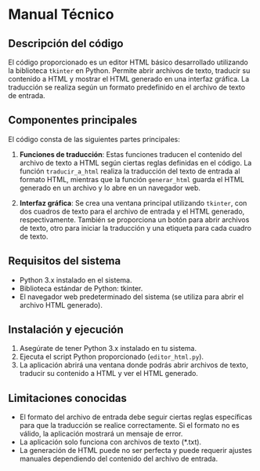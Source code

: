 # Manual Técnico

## Descripción del código

El código proporcionado es un editor HTML básico desarrollado utilizando la biblioteca `tkinter` en Python. Permite abrir archivos de texto, traducir su contenido a HTML y mostrar el HTML generado en una interfaz gráfica. La traducción se realiza según un formato predefinido en el archivo de texto de entrada.

## Componentes principales

El código consta de las siguientes partes principales:

1. **Funciones de traducción**: Estas funciones traducen el contenido del archivo de texto a HTML según ciertas reglas definidas en el código. La función `traducir_a_html` realiza la traducción del texto de entrada al formato HTML, mientras que la función `generar_html` guarda el HTML generado en un archivo y lo abre en un navegador web.

2. **Interfaz gráfica**: Se crea una ventana principal utilizando `tkinter`, con dos cuadros de texto para el archivo de entrada y el HTML generado, respectivamente. También se proporciona un botón para abrir archivos de texto, otro para iniciar la traducción y una etiqueta para cada cuadro de texto.

## Requisitos del sistema

- Python 3.x instalado en el sistema.
- Biblioteca estándar de Python: tkinter.
- El navegador web predeterminado del sistema (se utiliza para abrir el archivo HTML generado).

## Instalación y ejecución

1. Asegúrate de tener Python 3.x instalado en tu sistema.
2. Ejecuta el script Python proporcionado (`editor_html.py`).
3. La aplicación abrirá una ventana donde podrás abrir archivos de texto, traducir su contenido a HTML y ver el HTML generado.

## Limitaciones conocidas

- El formato del archivo de entrada debe seguir ciertas reglas específicas para que la traducción se realice correctamente. Si el formato no es válido, la aplicación mostrará un mensaje de error.
- La aplicación solo funciona con archivos de texto (*.txt).
- La generación de HTML puede no ser perfecta y puede requerir ajustes manuales dependiendo del contenido del archivo de entrada.
